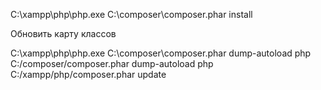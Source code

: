 C:\xampp\php\php.exe C:\composer\composer.phar install


Обновить карту классов

C:\xampp\php\php.exe C:\composer\composer.phar dump-autoload
php C:/composer/composer.phar dump-autoload
php C:/xampp/php/composer.phar update